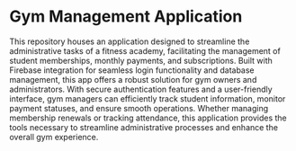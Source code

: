 # Gym Management Application

This repository houses an application designed to streamline the administrative tasks of a fitness academy, facilitating the management of student memberships, monthly payments, and subscriptions. Built with Firebase integration for seamless login functionality and database management, this app offers a robust solution for gym owners and administrators. With secure authentication features and a user-friendly interface, gym managers can efficiently track student information, monitor payment statuses, and ensure smooth operations. Whether managing membership renewals or tracking attendance, this application provides the tools necessary to streamline administrative processes and enhance the overall gym experience.
